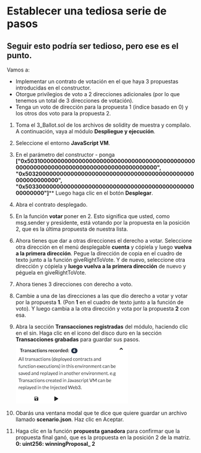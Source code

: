 # Establecer una tediosa serie de pasos

## Seguir esto podría ser tedioso, pero ese es el punto.

Vamos a:

- Implementar un contrato de votación en el que haya 3 propuestas introducidas en el constructor.
- Otorgue privilegios de voto a 2 direcciones adicionales (por lo que tenemos un total de 3 direcciones de votación).
- Tenga un voto de dirección para la propuesta 1 (índice basado en 0) y los otros dos voto para la propuesta 2.

1. Toma el 3_Ballot.sol de los archivos de solidity de muestra y compílalo.  A continuación, vaya al módulo **Despliegue y ejecución**.

2. Seleccione el entorno **JavaScript VM**.

3. En el parámetro del constructor - ponga **["0x5031000000000000000000000000000000000000000000000000000000000000000000000000000000000000", "0x503200000000000000000000000000000000000000000000000000000000", "0x50330000000000000000000000000000000000000000000000000000"]**\*\* Luego haga clic en el botón **Desplegar**.

4. Abra el contrato desplegado.

5. En la función **votar** poner en 2.  Esto significa que usted, como msg.sender y presidente, está votando por la propuesta en la posición 2, que es la última propuesta de nuestra lista.

6. Ahora tienes que dar a otras direcciones el derecho a votar.  Seleccione otra dirección en el menú desplegable **cuenta** y cópiela y luego **vuelva a la primera dirección**.  Pegue la dirección de copia en el cuadro de texto junto a la función giveRightToVote.  Y de nuevo, seleccione otra dirección y cópiela y **luego vuelva a la primera dirección** de nuevo y péguela en giveRightToVote.

7. Ahora tienes 3 direcciones con derecho a voto.

8. Cambie a una de las direcciones a las que dio derecho a votar y votar por la propuesta **1**.  (Pon **1** en el cuadro de texto junto a la función de voto).  Y luego cambia a la otra dirección y vota por la propuesta **2** con esa.

9. Abra la sección **Transacciones registradas** del módulo, haciendo clic en el sin. Haga clic en el icono del disco duro en la sección **Transacciones grabadas** para guardar sus pasos.
  ![recorder](https://github.com/ethereum/remix-workshops/blob/master/Recorder/2_Record/images/recorder.png?raw=true "recorder")

10. Obarás una ventana modal que te dice que quiere guardar un archivo llamado **scenario.json**.  Haz clic en Aceptar.

11. Haga clic en la función **propuesta ganadora** para confirmar que la propuesta final ganó, que es la propuesta en la posición 2 de la matriz. **0: uint256: winningProposal_ 2**
